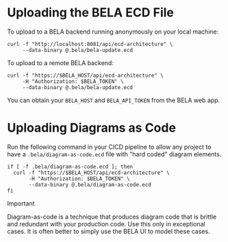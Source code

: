 # Uploading the BELA ECD File

To upload to a BELA backend running anonymously on your local machine:

```
curl -f "http://localhost:8081/api/ecd-architecture" \
     --data-binary @.bela/bela-update.ecd
```

To upload to a remote BELA backend:

```
curl -f "https://$BELA_HOST/api/ecd-architecture" \
     -H "Authorization: $BELA_TOKEN" \
     --data-binary @.bela/bela-update.ecd
```

You can obtain your `BELA_HOST` and `BELA_API_TOKEN` from the BELA web app.

# Uploading Diagrams as Code

Run the following command in your CICD pipeline to allow any project to have a `.bela/diagram-as-code.ecd` file with "hard coded" diagram elements.

```
if [ -f .bela/diagram-as-code.ecd ]; then
  curl -f "https://$BELA_HOST/api/ecd-architecture" \
       -H "Authorization: $BELA_TOKEN" \
       --data-binary @.bela/diagram-as-code.ecd
fi
```

> [!IMPORTANT]
> Diagram-as-code is a technique that produces diagram code that is brittle and redundant with your production code. Use this only in exceptional cases. It is often better to simply use the BELA UI to model these cases.
